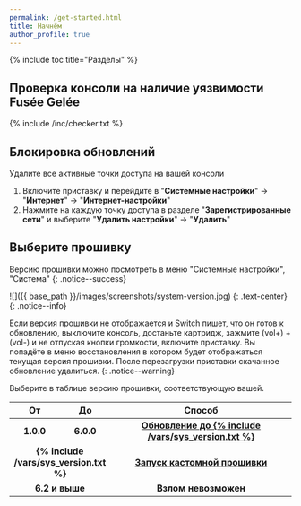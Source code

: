 ```yaml
---
permalink: /get-started.html
title: Начнём
author_profile: true
---
```

{% include toc title="Разделы" %}

## Проверка консоли на наличие уязвимости Fusée Gelée

{% include /inc/checker.txt %}

## Блокировка обновлений

Удалите все активные точки доступа на вашей консоли

1. Включите приставку и перейдите в "**Системные настройки**" -> "**Интернет**" -> "**Интернет-настройки**"
1. Нажмите на каждую точку доступа в разделе "**Зарегистрированные сети**" и выберите "**Удалить настройки**" -> "**Удалить**"

<!--1. Включите приставку и перейдите в "**Системные настройки**" -> "**Интернет**" -> "**Интернет-настройки**"
1. Подключитесь к вашей WiFi-сети 
1. После успешного подключения снова перейдите в "**Интернет-настройки**" и выберите вашу WiFi-сеть 
1. Выберите "**Изменить настройки**" -> "**Настройки DNS**" -> "**Ручной ввод**"
1. В поле "**Первичный DNS**" введите `163.172.141.219`
1. В поле "**Вторичный DNS**" введите `45.248.48.62` и нажмите "**Сохранить**", а затем OK
1. Выберите "**Подключиться к этой сети**", после проверки нажмите ОК-->

## Выберите прошивку

Версию прошивки можно посмотреть в меню "Системные настройки", "Система"
{: .notice--success}

![]({{ base_path }}/images/screenshots/system-version.jpg) 
{: .text-center}
{: .notice--info}

Если версия прошивки не отображается и Switch пишет, что он готов к обновлению, выключите консоль, достаньте картридж, зажмите (vol+) + (vol-) и не отпуская кнопки громкости, включите приставку. Вы попадёте в меню восстановления в котором будет отображаться текущая версия прошивки. После перезагрузки приставки скачанное обновление удалиться. 
{: .notice--warning}

Выберите в таблице версию прошивки, соответствующую вашей. 

<table>
  <colgroup>
    <col span="1" style="width: 10%;">
    <col span="1" style="width: 10%;">
    <col span="1" style="width: 80%;">
  </colgroup>
  <thead>
    <tr>
      <th style="text-align: center">От</th>
      <th style="text-align: center">До</th>
      <th style="text-align: center">Способ</th>
    </tr>
  </thead>
  <tbody>
    <tr>
      <td style="text-align: center; font-weight: bold;">1.0.0</td>
      <td style="text-align: center; font-weight: bold;">6.0.0</td>
      <td style="text-align: center; font-weight: bold;"><a href="update-to-latest">Обновление до {% include /vars/sys_version.txt %}</a></td>
    </tr>
    <tr>
      <td style="text-align: center; font-weight: bold;" colspan="2">{% include /vars/sys_version.txt %}</td>
      <td style="text-align: center; font-weight: bold;"><a href="launch-cfw">Запуск кастомной прошивки</a></td>
    </tr>
    <tr>
      <td style="text-align: center; font-weight: bold;" colspan="2">6.2 и выше</td>
      <td style="text-align: center; font-weight: bold;">Взлом невозможен</td>
    </tr>
  </tbody>
</table>